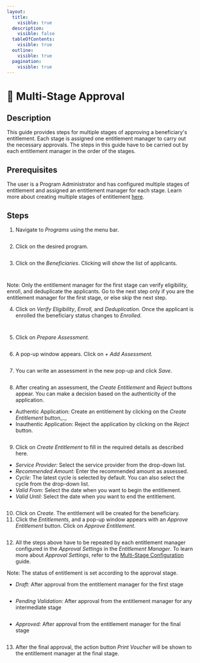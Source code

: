 ```yaml
---
layout:
  title:
    visible: true
  description:
    visible: false
  tableOfContents:
    visible: true
  outline:
    visible: true
  pagination:
    visible: true
---
```


# 📔 Multi-Stage Approval

## Description

This guide provides steps for multiple stages of approving a beneficiary's entitlement. Each stage is assigned one entitlement manager to carry out the necessary approvals. The steps in this guide have to be carried out by each entitlement manager in the order of the stages.

## Prerequisites

The user is a Program Administrator and has configured multiple stages of entitlement and assigned an entitlement manager for each stage. Learn more about creating multiple stages of entitlement [here](https://github.com/OpenG2P/openg2p-documentation/blob/1.2.1/guides/user-guides/broken-reference/README.md).

## Steps

1. Navigate to _Programs_ using the menu bar.

<figure><img src="../../../../.gitbook/assets/program-multiapproval (2) (1).png" alt=""><figcaption></figcaption></figure>

2. Click on the desired program.

<figure><img src="../../../../.gitbook/assets/all-program-multiapproval (2) (1).png" alt=""><figcaption></figcaption></figure>

3. Click on the _Beneficiaries_. Clicking will show the list of applicants.

<figure><img src="../../../../.gitbook/assets/beneficiary-multi-stage-approval.png" alt=""><figcaption></figcaption></figure>

<figure><img src="../../../../.gitbook/assets/beneficiary-list-multi-satge.png" alt=""><figcaption></figcaption></figure>

Note: Only the entitlement manager for the first stage can verify eligibility, enroll, and deduplicate the applicants. Go to the next step only if you are the entitlement manager for the first stage, or else skip the next step.

4. Click on _Verify Eligibility_, _Enroll,_ and _Deduplication_. Once the applicant is enrolled the beneficiary status changes to _Enrolled_.

<figure><img src="../../../../.gitbook/assets/verify-multi-stage-approval.png" alt=""><figcaption></figcaption></figure>

<figure><img src="../../../../.gitbook/assets/prepare-assesment-multi-stage.png" alt=""><figcaption></figcaption></figure>

5. Click on _Prepare Assessment._

<figure><img src="../../../../.gitbook/assets/prepare-assesment-multi-stage.png" alt=""><figcaption></figcaption></figure>

6. A pop-up window appears. Click on _+ Add Assessment._

<figure><img src="../../../../.gitbook/assets/add-assesment-multi-stage.png" alt=""><figcaption></figcaption></figure>

7. You can write an assessment in the new pop-up and click _Save_.

<figure><img src="../../../../.gitbook/assets/submit-assesment-multi-stage.png" alt=""><figcaption></figcaption></figure>

8. After creating an assessment, the _Create Entitlement_ and _Reject_ buttons appear. You can make a decision based on the authenticity of the application.

* Authentic Application: Create an entitlement by clicking on the _Create Entitlement_ button\_.\_
* Inauthentic Application: Reject the application by clicking on the _Reject_ button.

<figure><img src="../../../../.gitbook/assets/create-entitlement.png" alt=""><figcaption></figcaption></figure>

9. Click on _Create Entitlement_ to fill in the required details as described here.

* _Service Provider:_ Select the service provider from the drop-down list.
* _Recommended Amount:_ Enter the recommended amount as assessed.
* _Cycle:_ The latest cycle is selected by default. You can also select the cycle from the drop-down list.
* _Valid From:_ Select the date when you want to begin the entitlement.
* _Valid Until:_ Select the date when you want to end the entitlement.

<figure><img src="../../../../.gitbook/assets/create-entitlement-multi-stage.png" alt=""><figcaption></figcaption></figure>

10. Click on _Create_. The entitlement will be created for the beneficiary.
11. Click the _Entitlements_, and a pop-up window appears with an _Approve_ _Entitlement_ button. Click on _Approve_ _Entitlement._

<figure><img src="../../../../.gitbook/assets/approve-entitlement-multi-stage.png" alt=""><figcaption></figcaption></figure>

12. All the steps above have to be repeated by each entitlement manager configured in the _Approval Settings_ in the _Entitlement Manager_. To learn more about _Approval Settings_, refer to the [Multi-Stage Configuration](https://github.com/OpenG2P/openg2p-documentation/blob/1.2.1/guides/user-guides/broken-reference/README.md) guide.

Note: The status of entitlement is set according to the approval stage.

* _Draft:_ After approval from the entitlement manager for the first stage

<figure><img src="../../../../.gitbook/assets/draft-multi-stage-approval.png" alt=""><figcaption></figcaption></figure>

* _Pending Validation:_ After approval from the entitlement manager for any intermediate stage

<figure><img src="../../../../.gitbook/assets/pending-validation-multi-satge.png" alt=""><figcaption></figcaption></figure>

* _Approved:_ After approval from the entitlement manager for the final stage

<figure><img src="../../../../.gitbook/assets/approved-multi-stage.png" alt=""><figcaption></figcaption></figure>

13. After the final approval, the action button _Print Voucher_ will be shown to the entitlement manager at the final stage.
